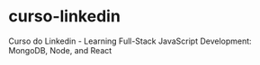 # curso-linkedin
Curso do Linkedin - Learning Full-Stack JavaScript Development: MongoDB, Node, and React
